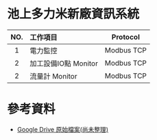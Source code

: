 # 池上多力米新廠資訊系統

| NO.        | 工作項目         | Protocol     |
|:----------:|:--------------|:-------------:|
| 1        |    電力監控 |        Modbus TCP |
| 2        |    加工設備IO點 Monitor        |        Modbus TCP |
| 2        |    流量計 Monitor        |         Modbus TCP |

# 參考資料
- [Google Drive 原始檔案(尚未整理)](https://drive.google.com/drive/u/0/folders/1_zVnTO9Wcp0Ic9Cuef0HrzT0R_LI-w2F)
